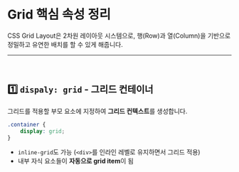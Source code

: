 # Grid 핵심 속성 정리
CSS Grid Layout은 2차원 레이아웃 시스템으로, 행(Row)과 열(Column)을 기반으로 정밀하고 유연한 배치를 할 수 있게 해줍니다.

---
<br>

## 1️⃣ `dispaly: grid` - 그리드 컨테이너
그리드를 적용할 부모 요소에 지정하여 **그리드 컨텍스트**를 생성합니다.
```css
.container {
	display: grid;
}
```
- `inline-grid`도 가능 (`<div>`를 인라인 레벨로 유지하면서 그리드 적용)
- 내부 자식 요소들이 **자동으로 grid item**이 됨


